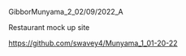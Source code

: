 GibborMunyama_2_02/09/2022_A

Restaurant mock up site 

https://github.com/swavey4/Munyama_1_01-20-22
